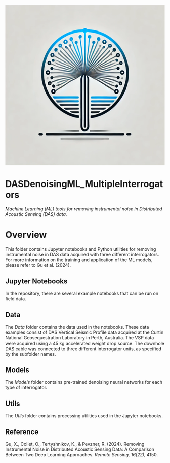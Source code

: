 
![Repository Avatar](./ML_denoising_logo.webp)

# DASDenoisingML_MultipleInterrogators
*Machine Learning (ML) tools for removing instrumental noise in Distributed Acoustic Sensing (DAS) data.*

# Overview
This folder contains Jupyter notebooks and Python utilities for removing instrumental noise in DAS data acquired with three different interrogators. For more information on the training and application of the ML models, please refer to Gu et al. (2024).

## Jupyter Notebooks
In the repository, there are several example notebooks that can be run on field data.

## Data
The *Data* folder contains the data used in the notebooks. These data examples consist of DAS Vertical Seismic Profile data acquired at the Curtin National Geosequestration Laboratory in Perth, Australia. The VSP data were acquired using a 45 kg accelerated weight drop source. The downhole DAS cable was connected to three different interrogator units, as specified by the subfolder names. 

## Models
The *Models* folder contains pre-trained denoising neural networks for each type of interrogator.

## Utils
The *Utils* folder contains processing utilities used in the Jupyter notebooks.

## Reference
Gu, X., Collet, O., Tertyshnikov, K., & Pevzner, R. (2024). Removing Instrumental Noise in Distributed Acoustic Sensing Data: A Comparison Between Two Deep Learning Approaches. *Remote Sensing, 16(22)*, 4150.
